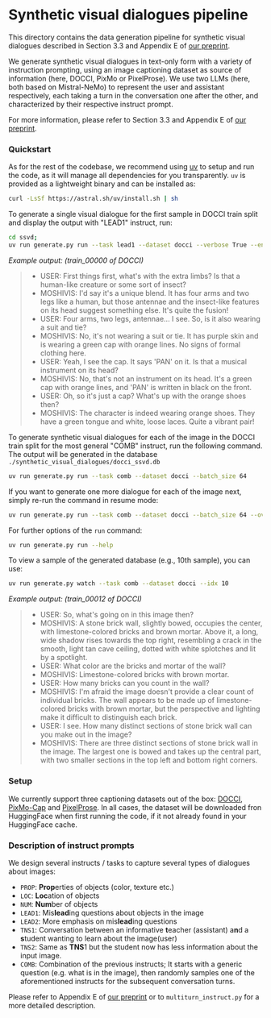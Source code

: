 # Synthetic visual dialogues pipeline

This directory contains the data generation pipeline for synthetic visual dialogues described in Section 3.3 and Appendix E of [our preprint](https://arxiv.org/abs/2503.15633).

We generate synthetic visual dialogues in text-only form with a variety of instruction prompting, using an image captioning dataset as source of information (here, DOCCI, PixMo or PixelProse). We use two LLMs (here, both based on Mistral-NeMo) to represent the user and assistant respectively, each taking a turn in the conversation one after the other, and characterized by their respective instruct prompt.


For more information, please refer to Section 3.3 and Appendix E of [our preprint](https://arxiv.org/abs/2503.15633).


### Quickstart

As for the rest of the codebase, we recommend using [uv](https://docs.astral.sh/uv/) to setup and run the code,
as it will manage all dependencies for you transparently. `uv` is provided as a lightweight binary and can be installed as:

```bash
curl -LsSf https://astral.sh/uv/install.sh | sh
```

To generate a single visual dialogue for the first sample in DOCCI train split and display the output 
with "LEAD1" instruct, run:

```bash
cd ssvd;
uv run generate.py run --task lead1 --dataset docci --verbose True --end_idx 1
```

*Example output: (train_00000 of DOCCI)*
>  - USER: First things first, what's with the extra limbs? Is that a human-like creature or some sort of insect?
>  - MOSHIVIS: I'd say it's a unique blend. It has four arms and two legs like a human, but those antennae and the insect-like features on its head suggest something else. It's quite the fusion!
>  - USER: Four arms, two legs, antennae... I see. So, is it also wearing a suit and tie?
>  - MOSHIVIS: No, it's not wearing a suit or tie. It has purple skin and is wearing a green cap with orange lines. No signs of formal clothing here.
>  - USER: Yeah, I see the cap. It says 'PAN' on it. Is that a musical instrument on its head?
>  - MOSHIVIS: No, that's not an instrument on its head. It's a green cap with orange lines, and 'PAN' is written in black on the front.
>  - USER: Oh, so it's just a cap? What's up with the orange shoes then?
>  - MOSHIVIS: The character is indeed wearing orange shoes. They have a green tongue and white, loose laces. Quite a vibrant pair!


To generate synthetic visual dialogues for each of the image in the DOCCI train split for the 
most general "COMB" instruct, run the following command. 
The output will be generated in the database `./synthetic_visual_dialogues/docci_ssvd.db`

```bash
uv run generate.py run --task comb --dataset docci --batch_size 64
```

If you want to generate one more dialogue for each of the image next, simply re-run the command in resume mode:

```bash
uv run generate.py run --task comb --dataset docci --batch_size 64 --overwrite resume
```


For further options of the `run` command:

```bash
uv run generate.py run --help
```

To view a sample of the generated database (e.g., 10th sample), you can use:

```bash
uv run generate.py watch --task comb --dataset docci --idx 10
```

*Example output: (train_00012 of DOCCI)*
>  - USER: So, what's going on in this image then?
>  - MOSHIVIS: A stone brick wall, slightly bowed, occupies the center, with limestone-colored bricks and brown mortar. Above it, a long, wide shadow rises towards the top right, resembling a crack in the smooth, light tan cave ceiling, dotted with white splotches and lit by a spotlight.
>  - USER: What color are the bricks and mortar of the wall?
>  - MOSHIVIS: Limestone-colored bricks with brown mortar.
>  - USER: How many bricks can you count in the wall?
>  - MOSHIVIS: I'm afraid the image doesn't provide a clear count of individual bricks. The wall appears to be made up of limestone-colored bricks with brown mortar, but the perspective and lighting make it difficult to distinguish each brick.
>  - USER: I see. How many distinct sections of stone brick wall can you make out in the image?
>  - MOSHIVIS: There are three distinct sections of stone brick wall in the image. The largest one is bowed and takes up the central part, with two smaller sections in the top left and bottom right corners.



### Setup
We currently support three captioning datasets out of the box: [DOCCI](https://huggingface.co/datasets/google/docci), [PixMo-Cap](https://huggingface.co/datasets/allenai/pixmo-cap) and [PixelProse](https://huggingface.co/datasets/tomg-group-umd/pixelprose). In all cases, the dataset will be downloaded fron HuggingFace when first running the code, if it not already found in your HuggingFace cache.
  


### Description of instruct prompts
We design several instructs / tasks to capture several types of dialogues about images:

  * `PROP`: **Prop**erties of objects (color, texture etc.)
  * `LOC`: **Loc**ation of objects
  * `NUM`: **Num**ber of objects
  * `LEAD1`: Mis**lead**ing questions about objects in the image
  * `LEAD2`: More emphasis on mis**lead**ing questions
  * `TNS1`: Conversation between an informative **t**eacher (assistant) a**n**d a **s**tudent wanting to learn about the image(user)
  * `TNS2`: Same as **TNS**1 but the student now has less information about the input image.
  * `COMB`: Combination of the previous instructs; It starts with a generic question (e.g. what is in the image), then randomly samples one of the aforementioned instructs for the subsequent conversation turns.

Please refer to Appendix E of [our preprint](https://arxiv.org/abs/2503.15633) or to `multiturn_instruct.py` for a more detailed description.
